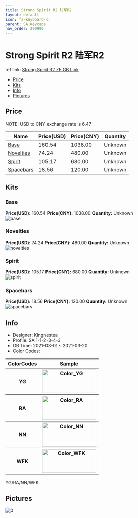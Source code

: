 ```yaml
---
title: Strong Spirit R2 陆军R2
layout: default
icon: fa-keyboard-o
parent: SA Keycaps
nav_order: 290990
---
```


# Strong Spirit R2 陆军R2

ref link: [Strong Spirit R2 ZF GB Link]()

* [Price](#price)
* [Kits](#kits)
* [Info](#info)
* [Pictures](#pictures)

## Price

NOTE: USD to CNY exchange rate is 6.47

| Name          | Price(USD)   |  Price(CNY) | Quantity |
| ------------- | ------------ |  ---------- | -------- |
|[Base](#base)|160.54|1038.00|Unknown|
|[Novelties](#novelties)|74.24|480.00|Unknown|
|[Spirit](#spirit)|105.17|680.00|Unknown|
|[Spacebars](#spacebars)|18.56|120.00|Unknown|


## Kits
### Base  
**Price(USD):** 160.54	**Price(CNY):** 1038.00	**Quantity:** Unknown  
<img src="{{ 'assets/images/sa-keycaps/Strong-Spirit-R2/kits_pics/base.png' | relative_url }}" alt="base" class="image featured">

### Novelties  
**Price(USD):** 74.24	**Price(CNY):** 480.00	**Quantity:** Unknown  
<img src="{{ 'assets/images/sa-keycaps/Strong-Spirit-R2/kits_pics/novelties.png' | relative_url }}" alt="novelties" class="image featured">

### Spirit  
**Price(USD):** 105.17	**Price(CNY):** 680.00	**Quantity:** Unknown  
<img src="{{ 'assets/images/sa-keycaps/Strong-Spirit-R2/kits_pics/spirit.png' | relative_url }}" alt="spirit" class="image featured">

### Spacebars  
**Price(USD):** 18.56	**Price(CNY):** 120.00	**Quantity:** Unknown  
<img src="{{ 'assets/images/sa-keycaps/Strong-Spirit-R2/kits_pics/spacebars.png' | relative_url }}" alt="spacebars" class="image featured">

## Info
* Designer: Kingnestea  
* Profile: SA 1-1-2-3-4-3  
* GB Time: 2021-03-01 ~ 2021-03-20  
* Color Codes:  

<table style="width:100%">
  <tr>
    <th>ColorCodes</th>
    <th>Sample</th>
  </tr>  <tr>
    <th>YG</th>
    <th><img src="{{ 'assets/images/sa-keycaps/SP_ColorCodes/abs/SP_Abs_ColorCodes_YG.png' | relative_url }}" alt="Color_YG" height="75" width="170"></th>
  </tr>
  <tr>
    <th>RA</th>
    <th><img src="{{ 'assets/images/sa-keycaps/SP_ColorCodes/abs/SP_Abs_ColorCodes_RA.png' | relative_url }}" alt="Color_RA" height="75" width="170"></th>
  </tr>
  <tr>
    <th>NN</th>
    <th><img src="{{ 'assets/images/sa-keycaps/SP_ColorCodes/abs/SP_Abs_ColorCodes_NN.png' | relative_url }}" alt="Color_NN" height="75" width="170"></th>
  </tr>
  <tr>
    <th>WFK</th>
    <th><img src="{{ 'assets/images/sa-keycaps/SP_ColorCodes/abs/SP_Abs_ColorCodes_WFK.png' | relative_url }}" alt="Color_WFK" height="75" width="170"></th>
  </tr>
</table>YG/RA/NN/WFK


## Pictures  
<img src="{{ 'assets/images/sa-keycaps/Strong-Spirit-R2/rendering_pics/0.png' | relative_url }}" alt="0" class="image featured">
